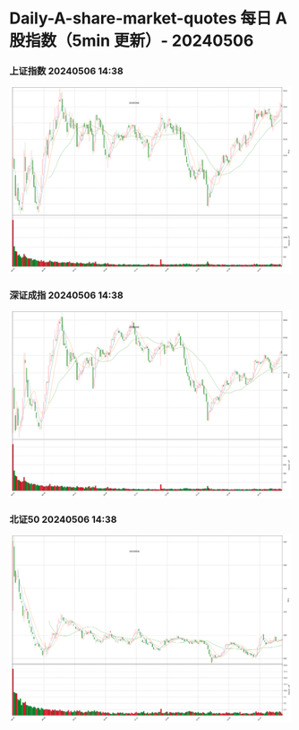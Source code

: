 
# Daily-A-share-market-quotes 每日 A 股指数（5min 更新）- 20240506

### 上证指数 20240506 14:38
![](./fig/2024/5/20240506-sh000001.png)

### 深证成指 20240506 14:38
![](./fig/2024/5/20240506-sz399001.png)

### 北证50 20240506 14:38
![](./fig/2024/5/20240506-bj899050.png)
